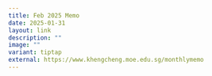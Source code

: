 ```yaml
---
title: Feb 2025 Memo
date: 2025-01-31
layout: link
description: ""
image: ""
variant: tiptap
external: https://www.khengcheng.moe.edu.sg/monthlymemo
---
```

